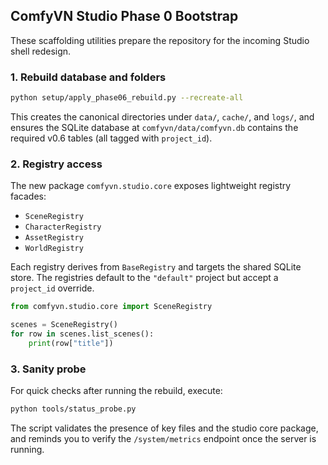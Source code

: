 ## ComfyVN Studio Phase 0 Bootstrap

These scaffolding utilities prepare the repository for the incoming Studio shell redesign.

### 1. Rebuild database and folders

```bash
python setup/apply_phase06_rebuild.py --recreate-all
```

This creates the canonical directories under `data/`, `cache/`, and `logs/`, and ensures the SQLite database at `comfyvn/data/comfyvn.db` contains the required v0.6 tables (all tagged with `project_id`).

### 2. Registry access

The new package `comfyvn.studio.core` exposes lightweight registry facades:

- `SceneRegistry`
- `CharacterRegistry`
- `AssetRegistry`
- `WorldRegistry`

Each registry derives from `BaseRegistry` and targets the shared SQLite store.  The registries default to the `"default"` project but accept a `project_id` override.

```python
from comfyvn.studio.core import SceneRegistry

scenes = SceneRegistry()
for row in scenes.list_scenes():
    print(row["title"])
```

### 3. Sanity probe

For quick checks after running the rebuild, execute:

```bash
python tools/status_probe.py
```

The script validates the presence of key files and the studio core package, and reminds you to verify the `/system/metrics` endpoint once the server is running.
